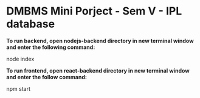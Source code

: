 # DMBMS Mini Porject - Sem V - IPL database

**To run backend, open nodejs-backend directory in new terminal window and enter the following command:**

node index

**To run frontend, open react-backend directory in new terminal window and enter the follow command:**

npm start
